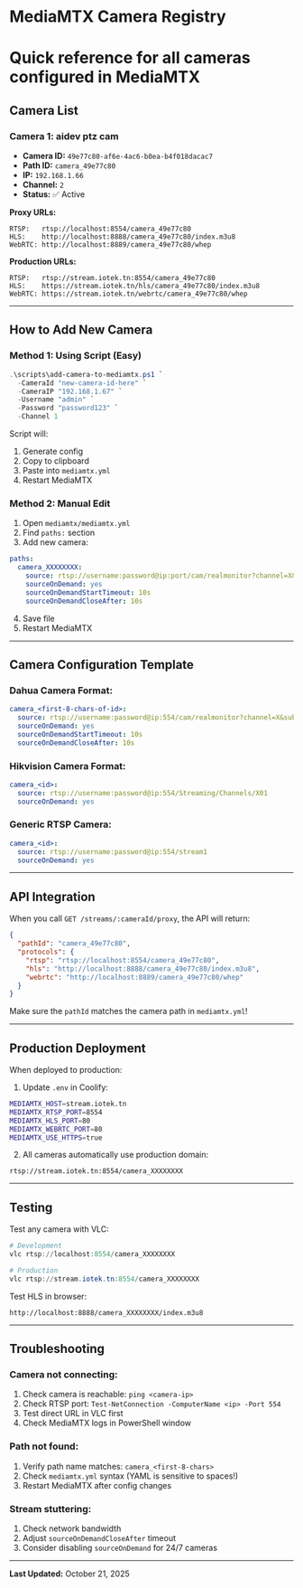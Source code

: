 # MediaMTX Camera Registry
# Quick reference for all cameras configured in MediaMTX

## Camera List

### Camera 1: aidev ptz cam
- **Camera ID:** `49e77c80-af6e-4ac6-b0ea-b4f018dacac7`
- **Path ID:** `camera_49e77c80`
- **IP:** `192.168.1.66`
- **Channel:** `2`
- **Status:** ✅ Active

**Proxy URLs:**
```
RTSP:   rtsp://localhost:8554/camera_49e77c80
HLS:    http://localhost:8888/camera_49e77c80/index.m3u8
WebRTC: http://localhost:8889/camera_49e77c80/whep
```

**Production URLs:**
```
RTSP:   rtsp://stream.iotek.tn:8554/camera_49e77c80
HLS:    https://stream.iotek.tn/hls/camera_49e77c80/index.m3u8
WebRTC: https://stream.iotek.tn/webrtc/camera_49e77c80/whep
```

---

## How to Add New Camera

### Method 1: Using Script (Easy)

```powershell
.\scripts\add-camera-to-mediamtx.ps1 `
  -CameraId "new-camera-id-here" `
  -CameraIP "192.168.1.67" `
  -Username "admin" `
  -Password "password123" `
  -Channel 1
```

Script will:
1. Generate config
2. Copy to clipboard
3. Paste into `mediamtx.yml`
4. Restart MediaMTX

### Method 2: Manual Edit

1. Open `mediamtx/mediamtx.yml`
2. Find `paths:` section
3. Add new camera:

```yaml
paths:
  camera_XXXXXXXX:
    source: rtsp://username:password@ip:port/cam/realmonitor?channel=X&subtype=0
    sourceOnDemand: yes
    sourceOnDemandStartTimeout: 10s
    sourceOnDemandCloseAfter: 10s
```

4. Save file
5. Restart MediaMTX

---

## Camera Configuration Template

### Dahua Camera Format:
```yaml
camera_<first-8-chars-of-id>:
  source: rtsp://username:password@ip:554/cam/realmonitor?channel=X&subtype=0
  sourceOnDemand: yes
  sourceOnDemandStartTimeout: 10s
  sourceOnDemandCloseAfter: 10s
```

### Hikvision Camera Format:
```yaml
camera_<id>:
  source: rtsp://username:password@ip:554/Streaming/Channels/X01
  sourceOnDemand: yes
```

### Generic RTSP Camera:
```yaml
camera_<id>:
  source: rtsp://username:password@ip:554/stream1
  sourceOnDemand: yes
```

---

## API Integration

When you call `GET /streams/:cameraId/proxy`, the API will return:

```json
{
  "pathId": "camera_49e77c80",
  "protocols": {
    "rtsp": "rtsp://localhost:8554/camera_49e77c80",
    "hls": "http://localhost:8888/camera_49e77c80/index.m3u8",
    "webrtc": "http://localhost:8889/camera_49e77c80/whep"
  }
}
```

Make sure the `pathId` matches the camera path in `mediamtx.yml`!

---

## Production Deployment

When deployed to production:

1. Update `.env` in Coolify:
```bash
MEDIAMTX_HOST=stream.iotek.tn
MEDIAMTX_RTSP_PORT=8554
MEDIAMTX_HLS_PORT=80
MEDIAMTX_WEBRTC_PORT=80
MEDIAMTX_USE_HTTPS=true
```

2. All cameras automatically use production domain:
```
rtsp://stream.iotek.tn:8554/camera_XXXXXXXX
```

---

## Testing

Test any camera with VLC:
```powershell
# Development
vlc rtsp://localhost:8554/camera_XXXXXXXX

# Production
vlc rtsp://stream.iotek.tn:8554/camera_XXXXXXXX
```

Test HLS in browser:
```
http://localhost:8888/camera_XXXXXXXX/index.m3u8
```

---

## Troubleshooting

### Camera not connecting:
1. Check camera is reachable: `ping <camera-ip>`
2. Check RTSP port: `Test-NetConnection -ComputerName <ip> -Port 554`
3. Test direct URL in VLC first
4. Check MediaMTX logs in PowerShell window

### Path not found:
1. Verify path name matches: `camera_<first-8-chars>`
2. Check `mediamtx.yml` syntax (YAML is sensitive to spaces!)
3. Restart MediaMTX after config changes

### Stream stuttering:
1. Check network bandwidth
2. Adjust `sourceOnDemandCloseAfter` timeout
3. Consider disabling `sourceOnDemand` for 24/7 cameras

---

**Last Updated:** October 21, 2025
